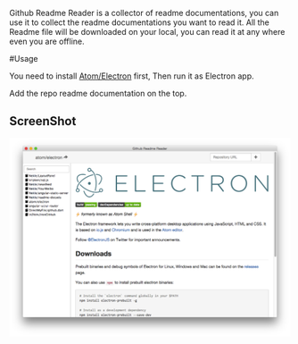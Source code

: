 Github Readme Reader is a collector of readme documentations, you can use it to collect the readme documentations you want to read it.
All the Readme file will be downloaded on your local, you can read it at any where even you are offline.

#Usage

You need to install [Atom/Electron](https://github.com/atom/electron) first, Then run it as Electron app.

Add the repo readme documentation on the top.

## ScreenShot
![img](./screenshot.png)